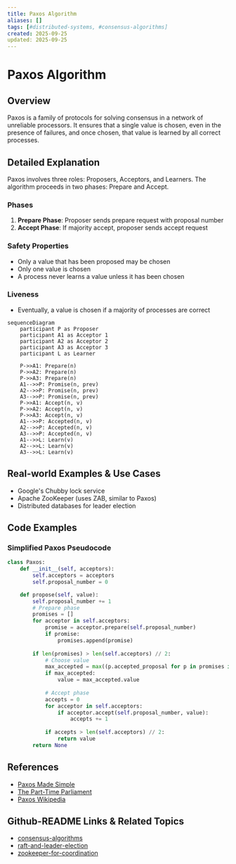 ```yaml
---
title: Paxos Algorithm
aliases: []
tags: [#distributed-systems, #consensus-algorithms]
created: 2025-09-25
updated: 2025-09-25
---
```


# Paxos Algorithm

## Overview

Paxos is a family of protocols for solving consensus in a network of unreliable processors. It ensures that a single value is chosen, even in the presence of failures, and once chosen, that value is learned by all correct processes.

## Detailed Explanation

Paxos involves three roles: Proposers, Acceptors, and Learners. The algorithm proceeds in two phases: Prepare and Accept.

### Phases

1. **Prepare Phase**: Proposer sends prepare request with proposal number
2. **Accept Phase**: If majority accept, proposer sends accept request

### Safety Properties

- Only a value that has been proposed may be chosen
- Only one value is chosen
- A process never learns a value unless it has been chosen

### Liveness

- Eventually, a value is chosen if a majority of processes are correct

```mermaid
sequenceDiagram
    participant P as Proposer
    participant A1 as Acceptor 1
    participant A2 as Acceptor 2
    participant A3 as Acceptor 3
    participant L as Learner

    P->>A1: Prepare(n)
    P->>A2: Prepare(n)
    P->>A3: Prepare(n)
    A1-->>P: Promise(n, prev)
    A2-->>P: Promise(n, prev)
    A3-->>P: Promise(n, prev)
    P->>A1: Accept(n, v)
    P->>A2: Accept(n, v)
    P->>A3: Accept(n, v)
    A1-->>P: Accepted(n, v)
    A2-->>P: Accepted(n, v)
    A3-->>P: Accepted(n, v)
    A1-->>L: Learn(v)
    A2-->>L: Learn(v)
    A3-->>L: Learn(v)
```

## Real-world Examples & Use Cases

- Google's Chubby lock service
- Apache ZooKeeper (uses ZAB, similar to Paxos)
- Distributed databases for leader election

## Code Examples

### Simplified Paxos Pseudocode

```python
class Paxos:
    def __init__(self, acceptors):
        self.acceptors = acceptors
        self.proposal_number = 0

    def propose(self, value):
        self.proposal_number += 1
        # Prepare phase
        promises = []
        for acceptor in self.acceptors:
            promise = acceptor.prepare(self.proposal_number)
            if promise:
                promises.append(promise)
        
        if len(promises) > len(self.acceptors) // 2:
            # Choose value
            max_accepted = max((p.accepted_proposal for p in promises if p.accepted_proposal), default=None)
            if max_accepted:
                value = max_accepted.value
            
            # Accept phase
            accepts = 0
            for acceptor in self.acceptors:
                if acceptor.accept(self.proposal_number, value):
                    accepts += 1
            
            if accepts > len(self.acceptors) // 2:
                return value
        return None
```

## References

- [Paxos Made Simple](https://lamport.azurewebsites.net/pubs/paxos-simple.pdf)
- [The Part-Time Parliament](https://lamport.azurewebsites.net/pubs/lamport-paxos.pdf)
- [Paxos Wikipedia](https://en.wikipedia.org/wiki/Paxos_(computer_science))

## Github-README Links & Related Topics

- [consensus-algorithms](../consensus-algorithms/README.md)
- [raft-and-leader-election](../raft-and-leader-election/README.md)
- [zookeeper-for-coordination](../zookeeper-for-coordination/README.md)